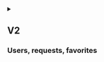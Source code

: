 <details>
<summary>

## V2
### Users, requests, favorites

</summary>

## {{anon}}

1. {{as_an}} do everything I could do in a V1
2. {{as_an}} create my account using email, username, password, name, and surname
3. {{as_an}} log in into my account using username and password 

## {{user}}
1. {{as_u}} log out
2. {{as_u}} make {{request}} for any type of Part to add into the database
3. {{as_u}} add commentary and files to my {{request}}
4. {{as_u}} view all my {{request}} and their statuses (_pending_, _denied_, _approved_) on a separate page
5. {{as_u}} view commentary to the _status_ if it exists, that is if {{admin}} denied it, I can see the reason
6. {{as_u}} edit any of my unapproved {{request}}
7. {{as_u}} reopen any of my _denied_ {{request}} with updated information
8. {{as_u}} delete any of my {{request}}, regardless of _status_
9. {{as_u}} make **Change request** to any part that is if you spot a mistake or information is not completed

10. {{as_u}} add Part to the list of favorites. This list will be displayed as `Favorite`, will be default for each {{user}} and couldn't be deleted or renamed by me
11. {{as_u}} create {{list}} with any name to contain any Parts
12. {{as_u}} edit or delete {{list}}, created by me
13. {{as_u}} view any of my {{list}}
14. {{as_u}} add Parts to any of my {{list}}
15. {{as_u}} remove any Part from any of my {{list}}

## {{admin}}

1. {{as_ad}} do everything I could do in a V1
2. {{as_ad}} do everything {{user}} does
3. {{as_ad}} CRUD any {{user}}
4. {{as_ad}} CRUD any {{request}}
5. {{as_ad}} CRUD any {{list}}

</details>
